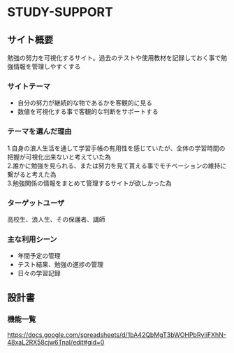 # STUDY-SUPPORT

## サイト概要
勉強の努力を可視化するサイト。過去のテストや使用教材を記録しておく事で勉強情報を管理しやすくする
### サイトテーマ
- 自分の努力が継続的な物であるかを客観的に見る    
- 数値を可視化する事で客観的な判断をサポートする    

### テーマを選んだ理由
1.自身の浪人生活を通して学習手帳の有用性を感じていたが、全体の学習時間の把握が可視化出来ないと考えていた為  
2.誰かに勉強を見られる、または努力を見て貰える事でモチベーションの維持に繋がると考えた為  
3.勉強関係の情報をまとめて管理するサイトが欲しかった為  

### ターゲットユーザ
高校生、浪人生、その保護者、講師  

### 主な利用シーン 
- 年間予定の管理  
- テスト結果、勉強の進捗の管理  
- 日々の学習記録  

## 設計書

### 機能一覧
https://docs.google.com/spreadsheets/d/1bA42QbMgT3bWOHPbRyIiFXhN-48xaL2RX58cjw6TnaI/edit#gid=0
